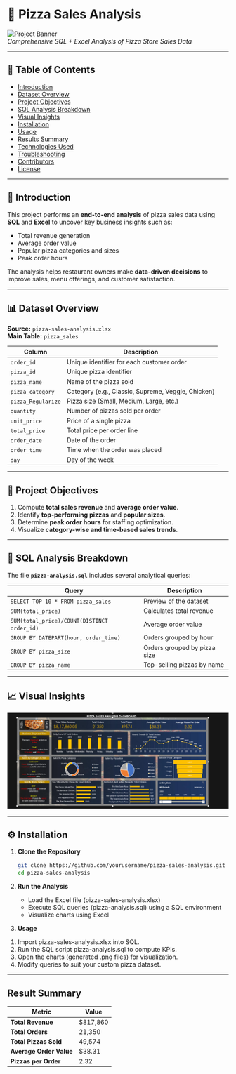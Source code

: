 # 🍕 Pizza Sales Analysis

![Project Banner](https://img.freepik.com/free-vector/pizza-delivery-concept-illustration_114360-1723.jpg?w=1380&t=st=1728916391~exp=1728916991~hmac=sample)  
*Comprehensive SQL + Excel Analysis of Pizza Store Sales Data*

---

## 📘 Table of Contents
- [Introduction](#introduction)
- [Dataset Overview](#dataset-overview)
- [Project Objectives](#project-objectives)
- [SQL Analysis Breakdown](#sql-analysis-breakdown)
- [Visual Insights](#visual-insights)
- [Installation](#installation)
- [Usage](#usage)
- [Results Summary](#results-summary)
- [Technologies Used](#technologies-used)
- [Troubleshooting](#troubleshooting)
- [Contributors](#contributors)
- [License](#license)

---

## 🧠 Introduction
This project performs an **end-to-end analysis** of pizza sales data using **SQL** and **Excel** to uncover key business insights such as:
- Total revenue generation  
- Average order value  
- Popular pizza categories and sizes  
- Peak order hours  

The analysis helps restaurant owners make **data-driven decisions** to improve sales, menu offerings, and customer satisfaction.

---

## 📊 Dataset Overview

**Source:** `pizza-sales-analysis.xlsx`  
**Main Table:** `pizza_sales`  

| Column | Description |
|---------|-------------|
| `order_id` | Unique identifier for each customer order |
| `pizza_id` | Unique pizza identifier |
| `pizza_name` | Name of the pizza sold |
| `pizza_category` | Category (e.g., Classic, Supreme, Veggie, Chicken) |
| `pizza_Regularize` | Pizza size (Small, Medium, Large, etc.) |
| `quantity` | Number of pizzas sold per order |
| `unit_price` | Price of a single pizza |
| `total_price` | Total price per order line |
| `order_date` | Date of the order |
| `order_time` | Time when the order was placed |
| `day` | Day of the week |

---

## 🎯 Project Objectives
1. Compute **total sales revenue** and **average order value**.  
2. Identify **top-performing pizzas** and **popular sizes**.  
3. Determine **peak order hours** for staffing optimization.  
4. Visualize **category-wise and time-based sales trends**.  

---

## 🧮 SQL Analysis Breakdown

The file **`pizza-analysis.sql`** includes several analytical queries:

| Query | Description |
|--------|-------------|
| `SELECT TOP 10 * FROM pizza_sales` | Preview of the dataset |
| `SUM(total_price)` | Calculates total revenue |
| `SUM(total_price)/COUNT(DISTINCT order_id)` | Average order value |
| `GROUP BY DATEPART(hour, order_time)` | Orders grouped by hour |
| `GROUP BY pizza_size` | Orders grouped by pizza size |
| `GROUP BY pizza_name` | Top-selling pizzas by name |

---

## 📈 Visual Insights


![Analysis Dashboard](./Pizza.png)

---

## ⚙️ Installation

1. **Clone the Repository**
   ```bash
   git clone https://github.com/yourusername/pizza-sales-analysis.git
   cd pizza-sales-analysis

2. **Run the Analysis**
    <ul>
    <li>Load the Excel file (pizza-sales-analysis.xlsx)</li>
    <li>Execute SQL queries (pizza-analysis.sql) using a SQL environment</li>
    <li>Visualize charts using Excel</li>
    </ul>
    
3.  **Usage**
  <ol>
  <li>Import pizza-sales-analysis.xlsx into SQL.</li>
  <li>Run the SQL script pizza-analysis.sql to compute KPIs.</li>
  <li>Open the charts (generated .png files) for visualization.</li>
  <li>Modify queries to suit your custom pizza dataset.</li>
  </ol>

---

## Result Summary
| Metric                  | Value    |
| ----------------------- | -------- |
| **Total Revenue**       | $817,860 |
| **Total Orders**        | 21,350   |
| **Total Pizzas Sold**   | 49,574   |
| **Average Order Value** | $38.31   |
| **Pizzas per Order**    | 2.32     |
